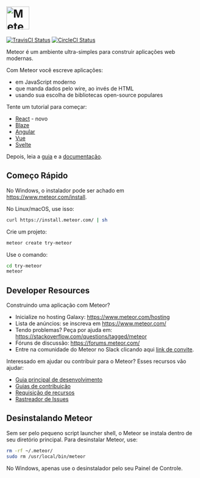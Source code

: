 # <a href='https://www.meteor.com'><img src='https://user-images.githubusercontent.com/841294/26841702-0902bbee-4af3-11e7-9805-0618da66a246.png' height='60' alt='Meteor'></a>

[![TravisCI Status](https://travis-ci.org/meteor/meteor.svg?branch=devel)](https://travis-ci.org/meteor/meteor)
[![CircleCI Status](https://circleci.com/gh/meteor/meteor/tree/devel.svg?style=shield&circle-token=c2d3c041506bd493ef3795ffa4448684cfce97b8)](https://circleci.com/gh/meteor/meteor/tree/devel)

Meteor é um ambiente ultra-simples para construir aplicações web modernas.

Com Meteor você escreve aplicações:

* em JavaScript moderno
* que manda dados pelo wire, ao invés de HTML
* usando sua escolha de bibliotecas open-source populares

Tente um tutorial para começar:
 * [React](https://react-tutorial.meteor.com) - novo
 * [Blaze](https://www.meteor.com/tutorials/blaze/creating-an-app)
 * [Angular](https://www.meteor.com/tutorials/angular/creating-an-app)
 * [Vue](https://www.meteor.com/tutorials/vue/creating-an-app)
 * [Svelte](https://www.meteor.com/tutorials/svelte/creating-an-app)

Depois, leia a [guia](https://guide.meteor.com) e a [documentação](https://docs.meteor.com/).

## Começo Rápido

No Windows, o instalador pode ser achado em https://www.meteor.com/install.

No Linux/macOS, use isso:

```bash
curl https://install.meteor.com/ | sh
```

Crie um projeto:

```bash
meteor create try-meteor
```

Use o comando:

```bash
cd try-meteor
meteor
```

## Developer Resources

Construindo uma aplicação com Meteor?

* Inicialize no hosting Galaxy: https://www.meteor.com/hosting
* Lista de anúncios: se inscreva em https://www.meteor.com/
* Tendo problemas? Peça por ajuda em: https://stackoverflow.com/questions/tagged/meteor
* Fóruns de discussão: https://forums.meteor.com/
* Entre na comunidade do Meteor no Slack clicando aqui [link de convite](https://join.slack.com/t/meteor-community/shared_invite/enQtODA0NTU2Nzk5MTA3LWY5NGMxMWRjZDgzYWMyMTEyYTQ3MTcwZmU2YjM5MTY3MjJkZjQ0NWRjOGZlYmIxZjFlYTA5Mjg4OTk3ODRiOTc).
 

Interessado em ajudar ou contribuir para o Meteor? Esses recursos vão ajudar:

* [Guia principal de desenvolvimento](DEVELOPMENT.md)
* [Guias de contribuição](CONTRIBUTING.md)
* [Requisição de recursos](https://github.com/meteor/meteor-feature-requests/)
* [Rastreador de Issues](https://github.com/meteor/meteor/issues)

## Desinstalando Meteor

Sem ser pelo pequeno script launcher shell, o Meteor se instala dentro de seu diretório principal. Para desinstalar Meteor, use:

```bash
rm -rf ~/.meteor/
sudo rm /usr/local/bin/meteor
```

No Windows, apenas use o desinstalador pelo seu Painel de Controle.